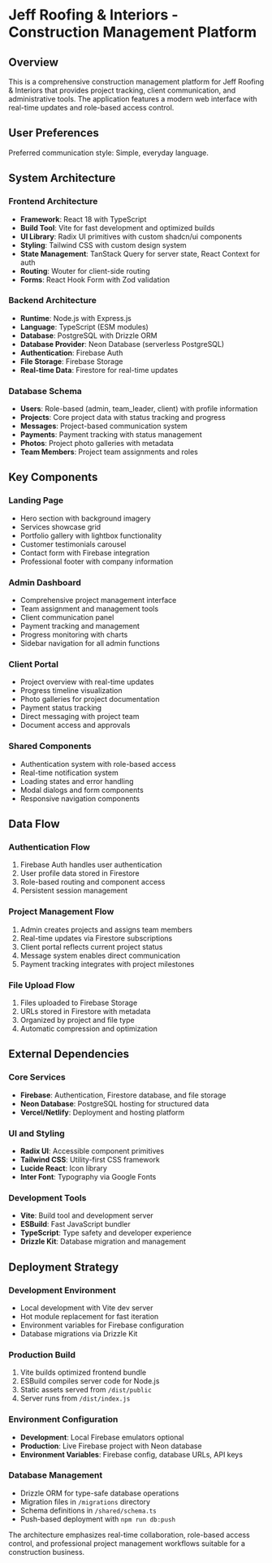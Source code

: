 # Jeff Roofing & Interiors - Construction Management Platform

## Overview

This is a comprehensive construction management platform for Jeff Roofing & Interiors that provides project tracking, client communication, and administrative tools. The application features a modern web interface with real-time updates and role-based access control.

## User Preferences

Preferred communication style: Simple, everyday language.

## System Architecture

### Frontend Architecture
- **Framework**: React 18 with TypeScript
- **Build Tool**: Vite for fast development and optimized builds
- **UI Library**: Radix UI primitives with custom shadcn/ui components
- **Styling**: Tailwind CSS with custom design system
- **State Management**: TanStack Query for server state, React Context for auth
- **Routing**: Wouter for client-side routing
- **Forms**: React Hook Form with Zod validation

### Backend Architecture
- **Runtime**: Node.js with Express.js
- **Language**: TypeScript (ESM modules)
- **Database**: PostgreSQL with Drizzle ORM
- **Database Provider**: Neon Database (serverless PostgreSQL)
- **Authentication**: Firebase Auth
- **File Storage**: Firebase Storage
- **Real-time Data**: Firestore for real-time updates

### Database Schema
- **Users**: Role-based (admin, team_leader, client) with profile information
- **Projects**: Core project data with status tracking and progress
- **Messages**: Project-based communication system
- **Payments**: Payment tracking with status management
- **Photos**: Project photo galleries with metadata
- **Team Members**: Project team assignments and roles

## Key Components

### Landing Page
- Hero section with background imagery
- Services showcase grid
- Portfolio gallery with lightbox functionality
- Customer testimonials carousel
- Contact form with Firebase integration
- Professional footer with company information

### Admin Dashboard
- Comprehensive project management interface
- Team assignment and management tools
- Client communication panel
- Payment tracking and management
- Progress monitoring with charts
- Sidebar navigation for all admin functions

### Client Portal
- Project overview with real-time updates
- Progress timeline visualization
- Photo galleries for project documentation
- Payment status tracking
- Direct messaging with project team
- Document access and approvals

### Shared Components
- Authentication system with role-based access
- Real-time notification system
- Loading states and error handling
- Modal dialogs and form components
- Responsive navigation components

## Data Flow

### Authentication Flow
1. Firebase Auth handles user authentication
2. User profile data stored in Firestore
3. Role-based routing and component access
4. Persistent session management

### Project Management Flow
1. Admin creates projects and assigns team members
2. Real-time updates via Firestore subscriptions
3. Client portal reflects current project status
4. Message system enables direct communication
5. Payment tracking integrates with project milestones

### File Upload Flow
1. Files uploaded to Firebase Storage
2. URLs stored in Firestore with metadata
3. Organized by project and file type
4. Automatic compression and optimization

## External Dependencies

### Core Services
- **Firebase**: Authentication, Firestore database, and file storage
- **Neon Database**: PostgreSQL hosting for structured data
- **Vercel/Netlify**: Deployment and hosting platform

### UI and Styling
- **Radix UI**: Accessible component primitives
- **Tailwind CSS**: Utility-first CSS framework
- **Lucide React**: Icon library
- **Inter Font**: Typography via Google Fonts

### Development Tools
- **Vite**: Build tool and development server
- **ESBuild**: Fast JavaScript bundler
- **TypeScript**: Type safety and developer experience
- **Drizzle Kit**: Database migration and management

## Deployment Strategy

### Development Environment
- Local development with Vite dev server
- Hot module replacement for fast iteration
- Environment variables for Firebase configuration
- Database migrations via Drizzle Kit

### Production Build
1. Vite builds optimized frontend bundle
2. ESBuild compiles server code for Node.js
3. Static assets served from `/dist/public`
4. Server runs from `/dist/index.js`

### Environment Configuration
- **Development**: Local Firebase emulators optional
- **Production**: Live Firebase project with Neon database
- **Environment Variables**: Firebase config, database URLs, API keys

### Database Management
- Drizzle ORM for type-safe database operations
- Migration files in `/migrations` directory
- Schema definitions in `/shared/schema.ts`
- Push-based deployment with `npm run db:push`

The architecture emphasizes real-time collaboration, role-based access control, and professional project management workflows suitable for a construction business.